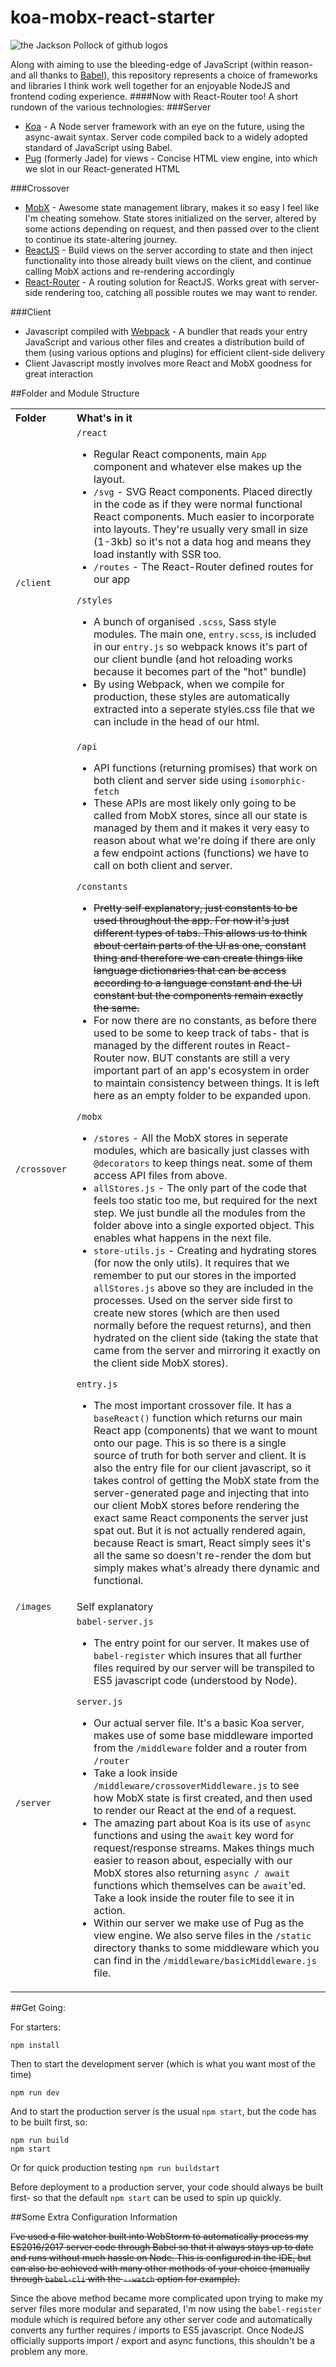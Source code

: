 # koa-mobx-react-starter

![the Jackson Pollock of github logos](https://raw.github.com/lostpebble/koa-mobx-react-starter/master/src/images/screenshot.png?raw=true "Koa MobX React Goodness")

Along with aiming to use the bleeding-edge of JavaScript (within reason- and all thanks to [Babel](https://babeljs.io/)), this repository represents a choice of frameworks and libraries I think work well together for an enjoyable NodeJS and frontend coding experience.
####Now with React-Router too!
A short rundown of the various technologies:
###Server
- [Koa](http://koajs.com/) - A Node server framework with an eye on the future, using the async-await syntax. Server code compiled back to a widely adopted standard of JavaScript using Babel.
- [Pug](https://github.com/pugjs) (formerly Jade) for views - Concise HTML view engine, into which we slot in our React-generated HTML

###Crossover
- [MobX](https://github.com/mobxjs/mobx "MobX") - Awesome state management library, makes it so easy I feel like I'm cheating somehow. State stores initialized on the server, altered by some actions depending on request, and then passed over to the client to continue its state-altering journey.
- [ReactJS](https://facebook.github.io/react/) - Build views on the server according to state and then inject functionality into those already built views on the client, and continue calling MobX actions and re-rendering accordingly
- [React-Router](https://github.com/ReactTraining/react-router) - A routing solution for ReactJS. Works great with server-side rendering too, catching all possible routes we may want to render.

###Client
- Javascript compiled with [Webpack](https://webpack.github.io/) - A bundler that reads your entry JavaScript and various other files and creates a distribution build of them (using various options and plugins) for efficient client-side delivery
- Client Javascript mostly involves more React and MobX goodness for great interaction

##Folder and Module Structure

<table>
  <tbody>
  <tr>
    <th align="left">Folder</th>
    <th align="left">What's in it</th>
  </tr>
  <tr>
    <td><code>/client</code></td>
    <td align="left">
      <code>/react</code>
      <ul>
        <li>
          Regular React components, main <code>App</code> component and whatever else makes up the layout.
        </li>
        <li>
          <code>/svg</code> - SVG React components. Placed directly in the code as if they were normal functional React components. Much easier to incorporate into layouts. They're usually very small in size (1-3kb) so it's not a data hog and means they load instantly with SSR too.
        </li>
        <li>
          <code>/routes</code> - The React-Router defined routes for our app
        </li>
      </ul>
      <code>/styles</code>
      <ul>
        <li>
          A bunch of organised <code>.scss</code>, Sass style modules. The main one, <code>entry.scss</code>, is included in our <code>entry.js</code> so webpack knows it's part of our client bundle (and hot reloading works because it becomes part of the "hot" bundle)
        </li>
        <li>
          By using Webpack, when we compile for production, these styles are automatically extracted into a seperate styles.css file that we can include in the head of our html.
        </li>
      </ul>
    </td>
  </tr>
  <tr>
    <td><code>/crossover</code></td>
    <td align="left">
      <code>/api</code>
      <ul>
        <li>
          API functions (returning promises) that work on both client and server side using <code>isomorphic-fetch</code>
        </li>
        <li>
          These APIs are most likely only going to be called from MobX stores, since all our state is managed by them and it makes it very easy to reason about what we're doing if there are only a few endpoint actions (functions) we have to call on both client and server.
        </li>
      </ul>
      <code>/constants</code>
      <ul>
        <strike>
        <li>
          Pretty self explanatory, just constants to be used throughout the app. For now it's just different types of tabs. This allows us to think about certain parts of the UI as one, constant thing and therefore we can create things like language dictionaries that can be access according to a language constant and the UI constant but the components remain exactly the same.
        </li>
        </strike>
        <li>
          For now there are no constants, as before there used to be some to keep track of tabs- that is managed by the different routes in React-Router now. BUT constants are still a very important part of an app's ecosystem in order to maintain consistency between things. It is left here as an empty folder to be expanded upon.
        </li>
      </ul>
      <code>/mobx</code>
      <ul>
        <li>
          <code>/stores</code> - All the MobX stores in seperate modules, which are basically just classes with <code>@decorators</code> to keep things neat. some of them access API files from above.
        </li>
        <li>
          <code>allStores.js</code> - The only part of the code that feels too static too me, but required for the next step. We just bundle all the modules from the folder above into a single exported object. This enables what happens in the next file.
        </li>
        <li>
          <code>store-utils.js</code> - Creating and hydrating stores (for now the only utils). It requires that we remember to put our stores in the imported <code>allStores.js</code> above so they are included in the processes. Used on the server side first to create new stores (which are then used normally before the request returns), and then hydrated on the client side (taking the state that came from the server and mirroring it exactly on the client side MobX stores).
        </li>
      </ul>
      <code>entry.js</code>
      <ul>
        <li>
          The most important crossover file. It has a <code>baseReact()</code> function which returns our main React app (components) that we want to mount onto our page. This is so there is a single source of truth for both server and client. It is also the entry file for our client javascript, so it takes control of getting the MobX state from the server-generated page and injecting that into our client MobX stores before rendering the exact same React components the server just spat out. But it is not actually rendered again, because React is smart, React simply sees it's all the same so doesn't re-render the dom but simply makes what's already there dynamic and functional.
        </li>
      </ul>
    </td>
  </tr>
  <tr>
    <td><code>/images</code></td>
    <td align="left">
      Self explanatory
    </td>
  </tr>
  <tr>
    <td><code>/server</code></td>
    <td align="left">
      <code>babel-server.js</code>
      <ul>
        <li>
          The entry point for our server. It makes use of <code>babel-register</code> which insures that all further files required by our server will be transpiled to ES5 javascript code (understood by Node).
        </li>
      </ul>
      <code>server.js</code>
      <ul>
        <li>
          Our actual server file. It's a basic Koa server, makes use of some base middleware imported from the <code>/middleware</code> folder and a router from <code>/router</code>
        </li>
        <li>
          Take a look inside <code>/middleware/crossoverMiddleware.js</code> to see how MobX state is first created, and then used to render our React at the end of a request.
        </li>
        <li>
          The amazing part about Koa is its use of <code>async</code> functions and using the <code>await</code> key word for request/response streams. Makes things much easier to reason about, especially with our MobX stores also returning <code>async / await</code> functions which themselves can be <code>await</code>'ed. Take a look inside the router file to see it in action.
        </li>
        <li>
          Within our server we make use of Pug as the view engine. We also serve files in the <code>/static</code> directory thanks to some middleware which you can find in the <code>/middleware/basicMiddleware.js</code> file.
        </li>
      </ul>
    </td>
  </tr>
  </tbody>
</table>

##Get Going:

For starters:

```
npm install
```

Then to start the development server (which is what you want most of the time)

```
npm run dev
```

And to start the production server is the usual `npm start`, but the code has to be built first, so:
```
npm run build
npm start
```
Or for quick production testing `npm run buildstart`

Before deployment to a production server, your code should always be built first- so that the default `npm start` can be used to spin up quickly.

##Some Extra Configuration Information

~~I've used a file watcher built into WebStorm to automatically process my ES2016/2017 server code through Babel so that it always stays up to date and runs without much hassle on Node. This is configured in the IDE, but can also be achieved with many other methods of your choice (manually through `babel-cli` with the `--watch` option for example).~~

Since the above method became more complicated upon trying to make my server files more modular and separated, I'm now using the `babel-register` module which is required before any other server code and automatically converts any further requires / imports to ES5 javascript. Once NodeJS officially supports import / export and async functions, this shouldn't be a problem any more.
